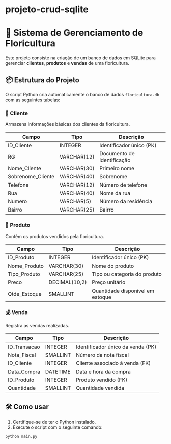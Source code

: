 # projeto-crud-sqlite

# 💐 Sistema de Gerenciamento de Floricultura

Este projeto consiste na criação de um banco de dados em SQLite para gerenciar **clientes**, **produtos** e **vendas** de uma floricultura.

## 📦 Estrutura do Projeto

O script Python cria automaticamente o banco de dados `floricultura.db` com as seguintes tabelas:

### 🧑 Cliente
Armazena informações básicas dos clientes da floricultura.

| Campo              | Tipo        | Descrição                        |
|--------------------|-------------|----------------------------------|
| ID_Cliente         | INTEGER     | Identificador único (PK)         |
| RG                 | VARCHAR(12) | Documento de identificação       |
| Nome_Cliente       | VARCHAR(30) | Primeiro nome                    |
| Sobrenome_Cliente  | VARCHAR(40) | Sobrenome                        |
| Telefone           | VARCHAR(12) | Número de telefone               |
| Rua                | VARCHAR(40) | Nome da rua                      |
| Numero             | VARCHAR(5)  | Número da residência             |
| Bairro             | VARCHAR(25) | Bairro                           |

### 🌺 Produto
Contém os produtos vendidos pela floricultura.

| Campo         | Tipo         | Descrição                        |
|---------------|--------------|----------------------------------|
| ID_Produto    | INTEGER      | Identificador único (PK)         |
| Nome_Produto  | VARCHAR(30)  | Nome do produto                  |
| Tipo_Produto  | VARCHAR(25)  | Tipo ou categoria do produto     |
| Preco         | DECIMAL(10,2)| Preço unitário                   |
| Qtde_Estoque  | SMALLINT     | Quantidade disponível em estoque |

### 💰 Venda
Registra as vendas realizadas.

| Campo         | Tipo        | Descrição                          |
|---------------|-------------|------------------------------------|
| ID_Transacao  | INTEGER     | Identificador único da venda (PK) |
| Nota_Fiscal   | SMALLINT    | Número da nota fiscal              |
| ID_Cliente    | INTEGER     | Cliente associado à venda (FK)     |
| Data_Compra   | DATETIME    | Data e hora da compra              |
| ID_Produto    | INTEGER     | Produto vendido (FK)               |
| Quantidade    | SMALLINT    | Quantidade vendida                 |

## 🛠 Como usar

1. Certifique-se de ter o Python instalado.
2. Execute o script com o seguinte comando:

```bash
python main.py

